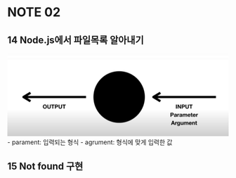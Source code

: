# NOTE 02

## 14 Node.js에서 파일목록 알아내기
<img src = "img\node.js-1.png"  alt = "1">
- parament: 입력되는 형식
- agrument: 형식에 맞게 입력한 값

## 15 Not found 구현
